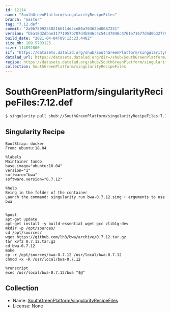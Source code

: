 ```yaml
---
id: 12114
name: "SouthGreenPlatform/singularityRecipeFiles"
branch: "master"
tag: "7.12.def"
commit: "2a9b759923502166114d4ce80a70362bd0087251"
version: "b5a18d2dbae31771957b707d4b846c4c54c47046c4761e71677d4d0b327791ce"
build_date: "2021-04-04T09:13:23.440Z"
size_mb: 109.5703125
size: 114892800
sif: "https://datasets.datalad.org/shub/SouthGreenPlatform/singularityRecipeFiles/7.12.def/2021-04-04-2a9b7599-b5a18d2d/b5a18d2dbae31771957b707d4b846c4c54c47046c4761e71677d4d0b327791ce.sif"
datalad_url: https://datasets.datalad.org?dir=/shub/SouthGreenPlatform/singularityRecipeFiles/7.12.def/2021-04-04-2a9b7599-b5a18d2d/
recipe: https://datasets.datalad.org/shub/SouthGreenPlatform/singularityRecipeFiles/7.12.def/2021-04-04-2a9b7599-b5a18d2d/Singularity
collection: SouthGreenPlatform/singularityRecipeFiles
---
```


# SouthGreenPlatform/singularityRecipeFiles:7.12.def

```bash
$ singularity pull shub://SouthGreenPlatform/singularityRecipeFiles:7.12.def
```

## Singularity Recipe

```singularity
BootStrap: docker
From: ubuntu:18.04

%labels
Maintainer tando
base.image="ubuntu:18.04"
version="1"
software="bwa"
software.version="0.7.12"

%help
Being in the folder of the container
Launch the command: singularity run bwa-0.7.12.simg + arguments to use bwa 


%post
apt-get update
apt-get install -y build-essential wget gcc zlib1g-dev
mkdir -p /opt/sources/
cd /opt/sources/
wget https://github.com/lh3/bwa/archive/0.7.12.tar.gz
tar xvfz 0.7.12.tar.gz
cd bwa-0.7.12
make
cp -r /opt/sources/bwa-0.7.12 /usr/local/bwa-0.7.12
chmod +x -R /usr/local/bwa-0.7.12

%runscript
exec /usr/local/bwa-0.7.12/bwa "$@"
```

## Collection

 - Name: [SouthGreenPlatform/singularityRecipeFiles](https://github.com/SouthGreenPlatform/singularityRecipeFiles)
 - License: None

